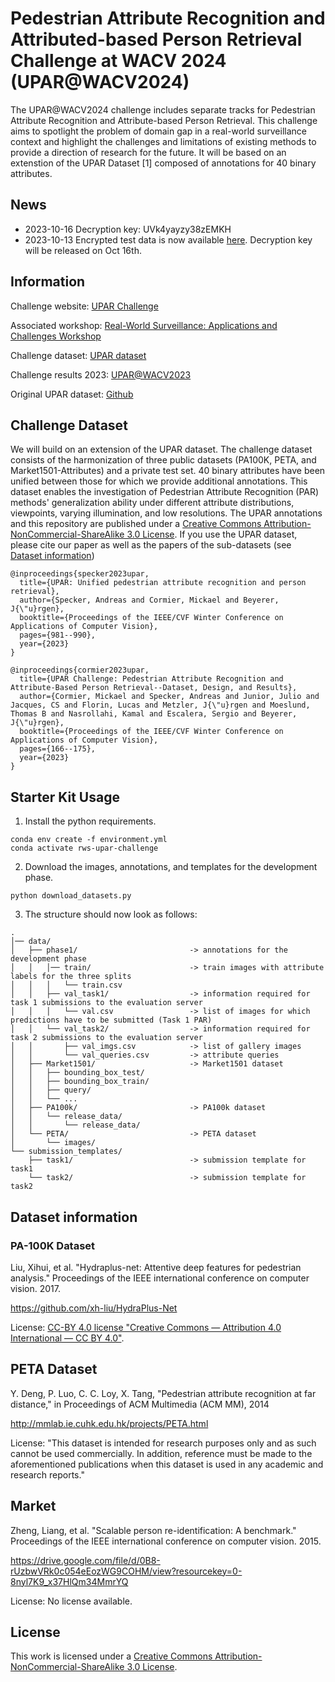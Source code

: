 # Pedestrian Attribute Recognition and Attributed-based Person Retrieval Challenge at WACV 2024 (UPAR@WACV2024)

The UPAR@WACV2024 challenge includes separate tracks for Pedestrian Attribute Recognition and Attribute-based Person
Retrieval.
This challenge aims to spotlight the problem of domain gap in a real-world surveillance context and highlight the
challenges and limitations of existing methods to provide a direction of research for the future.
It will be based on an extenstion of the UPAR Dataset [1] composed of annotations for 40 binary attributes.

## News
- 2023-10-16 Decryption key: UVk4yayzy38zEMKH
- 2023-10-13 Encrypted test data is now available [here](https://drive.google.com/file/d/1eJKKvWenl6aQE76D0j0asf3YVthVvqpq/view?usp=sharing). Decryption key will be released on Oct 16th.

## Information
Challenge website: [UPAR Challenge](https://chalearnlap.cvc.uab.cat/challenge/52/description/)

Associated workshop: [Real-World Surveillance: Applications and Challenges Workshop](https://vap.aau.dk/rws-wacv2024/)

Challenge dataset: [UPAR dataset](https://openaccess.thecvf.com/content/WACV2023/papers/Specker_UPAR_Unified_Pedestrian_Attribute_Recognition_and_Person_Retrieval_WACV_2023_paper.pdf)

Challenge results 2023: [UPAR@WACV2023](https://openaccess.thecvf.com/content/WACV2023W/RWS/papers/Cormier_UPAR_Challenge_Pedestrian_Attribute_Recognition_and_Attribute-Based_Person_Retrieval_--_WACVW_2023_paper.pdf)

Original UPAR dataset: [Github](https://github.com/speckean/upar_dataset)

## Challenge Dataset
We will build on an extension of the UPAR dataset.
The challenge dataset consists of the harmonization of three public datasets (PA100K, PETA, and Market1501-Attributes) and a private test set.
40 binary attributes have been unified between those for which we provide additional annotations.
This dataset enables the investigation of Pedestrian Attribute Recognition (PAR) methods' generalization ability under different attribute distributions, viewpoints, varying illumination, and low resolutions.
The UPAR annotations and this repository are published under a <a rel="license" href="http://creativecommons.org/licenses/by-nc-sa/3.0/de/">Creative Commons Attribution-NonCommercial-ShareAlike 3.0 License</a>.
If you use the UPAR dataset, please cite our paper as well as the papers of the sub-datasets (see [Dataset information](#Datasetinformation))
```
@inproceedings{specker2023upar,
  title={UPAR: Unified pedestrian attribute recognition and person retrieval},
  author={Specker, Andreas and Cormier, Mickael and Beyerer, J{\"u}rgen},
  booktitle={Proceedings of the IEEE/CVF Winter Conference on Applications of Computer Vision},
  pages={981--990},
  year={2023}
}

@inproceedings{cormier2023upar,
  title={UPAR Challenge: Pedestrian Attribute Recognition and Attribute-Based Person Retrieval--Dataset, Design, and Results},
  author={Cormier, Mickael and Specker, Andreas and Junior, Julio and Jacques, CS and Florin, Lucas and Metzler, J{\"u}rgen and Moeslund, Thomas B and Nasrollahi, Kamal and Escalera, Sergio and Beyerer, J{\"u}rgen},
  booktitle={Proceedings of the IEEE/CVF Winter Conference on Applications of Computer Vision},
  pages={166--175},
  year={2023}
}
```

## Starter Kit Usage
1. Install the python requirements.
```
conda env create -f environment.yml
conda activate rws-upar-challenge
```
2. Download the images, annotations, and templates for the development phase.
```
python download_datasets.py
```
3. The structure should now look as follows:
```
.
│── data/                               
│   ├── phase1/                         -> annotations for the development phase
│   │   │── train/                      -> train images with attribute labels for the three splits             
│   │   │   └── train.csv
│   │   ├── val_task1/                  -> information required for task 1 submissions to the evaluation server
│   │   │   └── val.csv                 -> list of images for which predictions have to be submitted (Task 1 PAR)
│   │   └── val_task2/                  -> information required for task 2 submissions to the evaluation server
│   │       ├── val_imgs.csv            -> list of gallery images
│   │       └── val_queries.csv         -> attribute queries
│   ├── Market1501/                     -> Market1501 dataset
│   │   ├── bounding_box_test/
│   │   ├── bounding_box_train/
│   │   ├── query/
│   │   └── ...
│   ├── PA100k/                         -> PA100k dataset
│   │   └── release_data/
│   │       └── release_data/
│   └── PETA/                           -> PETA dataset
│       └── images/
└── submission_templates/
    ├── task1/                          -> submission template for task1
    └── task2/                          -> submission template for task2
```

## Dataset information
### PA-100K Dataset
Liu, Xihui, et al. "Hydraplus-net: Attentive deep features for pedestrian analysis." Proceedings of the IEEE international conference on computer vision. 2017.

https://github.com/xh-liu/HydraPlus-Net

License: [CC-BY 4.0 license "Creative Commons — Attribution 4.0 International — CC BY 4.0"](https://creativecommons.org/licenses/by/4.0/).

## PETA Dataset
Y. Deng, P. Luo, C. C. Loy, X. Tang, "Pedestrian attribute recognition at far distance," in Proceedings of ACM Multimedia (ACM MM), 2014

http://mmlab.ie.cuhk.edu.hk/projects/PETA.html

License: "This dataset is intended for research purposes only and as such cannot be used commercially. In addition, reference must be made to the aforementioned publications when this dataset is used in any academic and research reports."

## Market
Zheng, Liang, et al. "Scalable person re-identification: A benchmark." Proceedings of the IEEE international conference on computer vision. 2015.

https://drive.google.com/file/d/0B8-rUzbwVRk0c054eEozWG9COHM/view?resourcekey=0-8nyl7K9_x37HlQm34MmrYQ

License: No license available.


## License
This work is licensed under a <a rel="license" href="http://creativecommons.org/licenses/by-nc-sa/3.0/de/">Creative Commons Attribution-NonCommercial-ShareAlike 3.0 License</a>.
